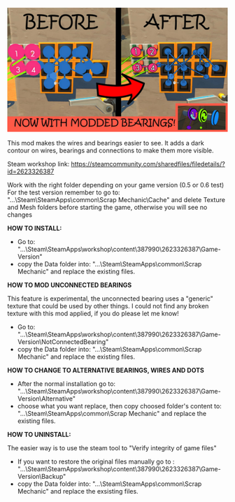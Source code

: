 ![Alt text](preview.jpg?raw=true)

This mod makes the wires and bearings easier to see. It adds a dark contour on wires, bearings and connections to make them more visible. 

Steam workshop link:
https://steamcommunity.com/sharedfiles/filedetails/?id=2623326387

Work with the right folder depending on your game version (0.5 or 0.6 test)
For the test version remember to go to: "...\Steam\SteamApps\common\Scrap Mechanic\Cache" and delete Texture and Mesh folders before starting the game, otherwise you will see no changes 

**HOW TO INSTALL:**

- Go to:
	"...\Steam\SteamApps\workshop\content\387990\2623326387\Game-Version"
- copy the Data folder into:
	"...\Steam\SteamApps\common\Scrap Mechanic"
	and replace the existing files.


**HOW TO MOD UNCONNECTED BEARINGS**

This feature is experimental, the unconnected bearing uses a "generic" texture that could be used by other things. I could not find any broken texture with this mod applied, if you do please let me know!
- Go to:
	"...\Steam\SteamApps\workshop\content\387990\2623326387\Game-Version\NotConnectedBearing"
- copy the Data folder into:
	"...\Steam\SteamApps\common\Scrap Mechanic"
	and replace the existing files.


**HOW TO CHANGE TO ALTERNATIVE BEARINGS, WIRES AND DOTS**
- After the normal installation go to:
	"...\Steam\SteamApps\workshop\content\387990\2623326387\Game-Version\Alternative"
- choose what you want replace, then copy choosed folder's content to:
	"...\Steam\SteamApps\common\Scrap Mechanic"
	and replace the existing files.


**HOW TO UNINSTALL:**

The easier way is to use the steam tool to "Verify integrity of game files"

- If you want to restore the original files manually go to :
	"...\Steam\SteamApps\workshop\content\387990\2623326387\Game-Version\Backup"
- copy the Data folder into:
	"...\Steam\SteamApps\common\Scrap Mechanic"
	and replace the exsisting files.